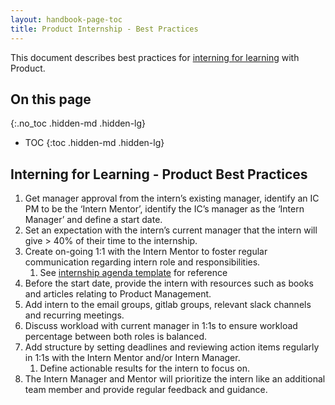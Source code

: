 ```yaml
---
layout: handbook-page-toc
title: Product Internship - Best Practices
---
```


This document describes best practices for [interning for learning](/handbook/people-group/promotions-transfers/#interning-for-learning/) with Product.

## On this page

{:.no_toc .hidden-md .hidden-lg}

- TOC
{:toc .hidden-md .hidden-lg}

## Interning for Learning - Product Best Practices

1. Get manager approval from the intern’s existing manager, identify an IC PM to be the ‘Intern Mentor’, identify the IC’s manager as the ‘Intern Manager’ and define a start date.
1. Set an expectation with the intern’s current manager that the intern will give > 40% of their time to the internship.
1. Create on-going 1:1 with the Intern Mentor to foster regular communication regarding intern role and responsibilities.
    1. See [internship agenda template](https://docs.google.com/document/d/1NnCo8iNtLkBAZH6FnTHjjc1S0UVCcncYGHk3wFnEtTg/edit#heading=h.5mqqjbquuysm) for reference
1. Before the start date, provide the intern with resources such as books and articles relating to Product Management.
1. Add intern to the email groups, gitlab groups, relevant slack channels and recurring meetings.
1. Discuss workload with current manager in 1:1s to ensure workload percentage between both roles is balanced.
1. Add structure by setting deadlines and reviewing action items regularly in 1:1s with the Intern Mentor and/or Intern Manager.
    1. Define actionable results for the intern to focus on.
1. The Intern Manager and Mentor will prioritize the intern like an additional team member and provide regular feedback and guidance.